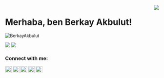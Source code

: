 <img align='right' src="https://github-readme-stats.vercel.app/api?username=BerkayAkbulut&show_icons=true">

# Merhaba, ben Berkay Akbulut! 
<p align="left"> <img src="https://komarev.com/ghpvc/?username=BerkayAkbulut" alt="BerkayAkbulut" /> </p>

[![](https://img.shields.io/twitter/follow/berkayakbulut97?style=social)](https://www.twitter.com/berkayakbulut97)
[![](https://img.shields.io/github/followers/BerkayAkbulut?style=social)](https://www.github.com/BerkayAkbulut)



### Connect with me:
[<img align="left" alt="berkay-akbulut | YouTube" width="22px" src="https://cdn.jsdelivr.net/npm/simple-icons@v3/icons/youtube.svg" />](https://www.youtube.com/channel/UCy9tU79im1b7RjUS37BMO8A)
[<img align="left" alt="berkay-akbulut | Twitter" width="22px" src="https://cdn.jsdelivr.net/npm/simple-icons@v3/icons/twitter.svg" />](https://twitter.com/berkaykbulut97)
[<img align="left" alt="berkay-akbulut | LinkedIn" width="22px" src="https://cdn.jsdelivr.net/npm/simple-icons@v3/icons/linkedin.svg" />](https://www.linkedin.com/in/berkayakbulut/)
[<img align="left" alt="berkay-akbulut | Instagram" width="22px" src="https://cdn.jsdelivr.net/npm/simple-icons@v3/icons/instagram.svg" />](https://instagram.com/akbulutberkay/)
[<img align="left" alt="berkay-akbulut | Medium" width="22px" src="https://cdn.jsdelivr.net/npm/simple-icons@3.13.0/icons/medium.svg" />](https://medium.com/@berkayakbulut)
<br />
<br />








<!--
### Hi there 👋
**BerkayAkbulut/BerkayAkbulut** is a ✨ _special_ ✨ repository because its `README.md` (this file) appears on your GitHub profile.
[![](https://img.shields.io/badge/youtube-%23FF0000.svg?&style=for-the-badge&logo=youtube&logoColor=white")](https://www.youtube.com/mertcobanov)
Here are some ideas to get you started:

- 🔭 I’m currently working on ...
- 🌱 I’m currently learning ...
- 👯 I’m looking to collaborate on ...
- 🤔 I’m looking for help with ...
- 💬 Ask me about ...
- 📫 How to reach me: ...
- 😄 Pronouns: ...
- ⚡ Fun fact: ...
<img align="right" alt="GIF" src="https://magiccopy.xyz/assets/images/hadder.gif" width="500" height="320" /> 


[![](https://img.shields.io/badge/twitter-%231DA1F2.svg?&style=for-the-badge&logo=twitter&logoColor=white)](https://www.twitter.com/berkayakbulut97)
[![](https://img.shields.io/badge/linkedin-%230077B5.svg?&style=for-the-badge&logo=linkedin&logoColor=white)](https://www.linkedin.com/in/berkayakbulut/)
[![](https://img.shields.io/badge/medium-%2312100E.svg?&style=for-the-badge&logo=medium&logoColor=white)](https://medium.com/@berkayakbulut)
[![](https://img.shields.io/badge/instagram-%23E4405F.svg?&style=for-the-badge&logo=instagram&logoColor=white)](https://instagram.com/akbulutberkay)
[![Mail Badge](https://img.shields.io/badge/akbulutberkay@yandex.com-c14438?style=for-the-badge&logo=Gmail&logoColor=white&link=mailto:akbulutberkay@yandex.com)](mailto:akbulutberkay@yandex.com)



-->
